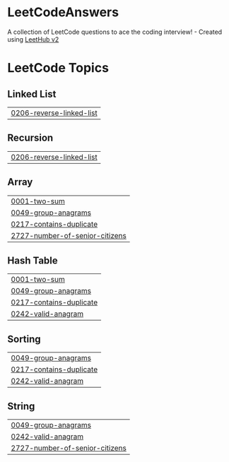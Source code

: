 # LeetCodeAnswers
A collection of LeetCode questions to ace the coding interview! - Created using [LeetHub v2](https://github.com/arunbhardwaj/LeetHub-2.0)

<!---LeetCode Topics Start-->
# LeetCode Topics
## Linked List
|  |
| ------- |
| [0206-reverse-linked-list](https://github.com/Eznone/LeetCodeAnswers/tree/master/0206-reverse-linked-list) |
## Recursion
|  |
| ------- |
| [0206-reverse-linked-list](https://github.com/Eznone/LeetCodeAnswers/tree/master/0206-reverse-linked-list) |
## Array
|  |
| ------- |
| [0001-two-sum](https://github.com/Eznone/LeetCodeAnswers/tree/master/0001-two-sum) |
| [0049-group-anagrams](https://github.com/Eznone/LeetCodeAnswers/tree/master/0049-group-anagrams) |
| [0217-contains-duplicate](https://github.com/Eznone/LeetCodeAnswers/tree/master/0217-contains-duplicate) |
| [2727-number-of-senior-citizens](https://github.com/Eznone/LeetCodeAnswers/tree/master/2727-number-of-senior-citizens) |
## Hash Table
|  |
| ------- |
| [0001-two-sum](https://github.com/Eznone/LeetCodeAnswers/tree/master/0001-two-sum) |
| [0049-group-anagrams](https://github.com/Eznone/LeetCodeAnswers/tree/master/0049-group-anagrams) |
| [0217-contains-duplicate](https://github.com/Eznone/LeetCodeAnswers/tree/master/0217-contains-duplicate) |
| [0242-valid-anagram](https://github.com/Eznone/LeetCodeAnswers/tree/master/0242-valid-anagram) |
## Sorting
|  |
| ------- |
| [0049-group-anagrams](https://github.com/Eznone/LeetCodeAnswers/tree/master/0049-group-anagrams) |
| [0217-contains-duplicate](https://github.com/Eznone/LeetCodeAnswers/tree/master/0217-contains-duplicate) |
| [0242-valid-anagram](https://github.com/Eznone/LeetCodeAnswers/tree/master/0242-valid-anagram) |
## String
|  |
| ------- |
| [0049-group-anagrams](https://github.com/Eznone/LeetCodeAnswers/tree/master/0049-group-anagrams) |
| [0242-valid-anagram](https://github.com/Eznone/LeetCodeAnswers/tree/master/0242-valid-anagram) |
| [2727-number-of-senior-citizens](https://github.com/Eznone/LeetCodeAnswers/tree/master/2727-number-of-senior-citizens) |
<!---LeetCode Topics End-->